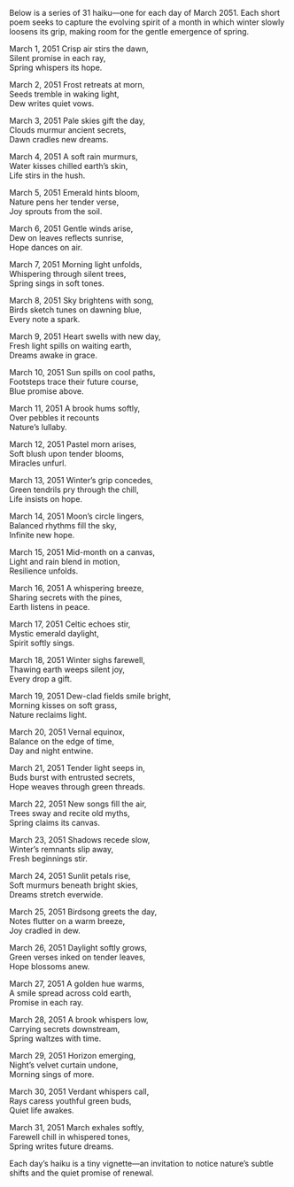 Below is a series of 31 haiku—one for each day of March 2051. Each short poem seeks to capture the evolving spirit of a month in which winter slowly loosens its grip, making room for the gentle emergence of spring.

March 1, 2051
Crisp air stirs the dawn,  
Silent promise in each ray,  
Spring whispers its hope.

March 2, 2051
Frost retreats at morn,  
Seeds tremble in waking light,  
Dew writes quiet vows.

March 3, 2051
Pale skies gift the day,  
Clouds murmur ancient secrets,  
Dawn cradles new dreams.

March 4, 2051
A soft rain murmurs,  
Water kisses chilled earth’s skin,  
Life stirs in the hush.

March 5, 2051
Emerald hints bloom,  
Nature pens her tender verse,  
Joy sprouts from the soil.

March 6, 2051
Gentle winds arise,  
Dew on leaves reflects sunrise,  
Hope dances on air.

March 7, 2051
Morning light unfolds,  
Whispering through silent trees,  
Spring sings in soft tones.

March 8, 2051
Sky brightens with song,  
Birds sketch tunes on dawning blue,  
Every note a spark.

March 9, 2051
Heart swells with new day,  
Fresh light spills on waiting earth,  
Dreams awake in grace.

March 10, 2051
Sun spills on cool paths,  
Footsteps trace their future course,  
Blue promise above.

March 11, 2051
A brook hums softly,  
Over pebbles it recounts  
Nature’s lullaby.

March 12, 2051
Pastel morn arises,  
Soft blush upon tender blooms,  
Miracles unfurl.

March 13, 2051
Winter’s grip concedes,  
Green tendrils pry through the chill,  
Life insists on hope.

March 14, 2051
Moon’s circle lingers,  
Balanced rhythms fill the sky,  
Infinite new hope.

March 15, 2051
Mid-month on a canvas,  
Light and rain blend in motion,  
Resilience unfolds.

March 16, 2051
A whispering breeze,  
Sharing secrets with the pines,  
Earth listens in peace.

March 17, 2051
Celtic echoes stir,  
Mystic emerald daylight,  
Spirit softly sings.

March 18, 2051
Winter sighs farewell,  
Thawing earth weeps silent joy,  
Every drop a gift.

March 19, 2051
Dew-clad fields smile bright,  
Morning kisses on soft grass,  
Nature reclaims light.

March 20, 2051
Vernal equinox,  
Balance on the edge of time,  
Day and night entwine.

March 21, 2051
Tender light seeps in,  
Buds burst with entrusted secrets,  
Hope weaves through green threads.

March 22, 2051
New songs fill the air,  
Trees sway and recite old myths,  
Spring claims its canvas.

March 23, 2051
Shadows recede slow,  
Winter’s remnants slip away,  
Fresh beginnings stir.

March 24, 2051
Sunlit petals rise,  
Soft murmurs beneath bright skies,  
Dreams stretch everwide.

March 25, 2051
Birdsong greets the day,  
Notes flutter on a warm breeze,  
Joy cradled in dew.

March 26, 2051
Daylight softly grows,  
Green verses inked on tender leaves,  
Hope blossoms anew.

March 27, 2051
A golden hue warms,  
A smile spread across cold earth,  
Promise in each ray.

March 28, 2051
A brook whispers low,  
Carrying secrets downstream,  
Spring waltzes with time.

March 29, 2051
Horizon emerging,  
Night’s velvet curtain undone,  
Morning sings of more.

March 30, 2051
Verdant whispers call,  
Rays caress youthful green buds,  
Quiet life awakes.

March 31, 2051
March exhales softly,  
Farewell chill in whispered tones,  
Spring writes future dreams.

Each day’s haiku is a tiny vignette—an invitation to notice nature’s subtle shifts and the quiet promise of renewal.
